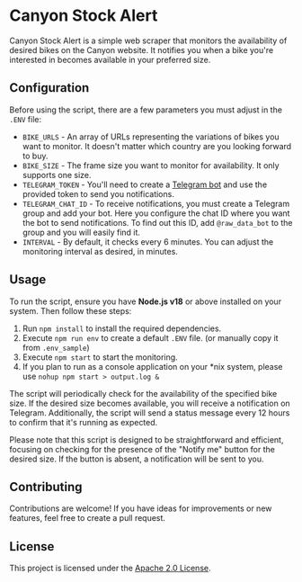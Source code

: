 # Canyon Stock Alert

Canyon Stock Alert is a simple web scraper that monitors the availability of desired bikes on the Canyon website. It notifies you when a bike you're interested in becomes available in your preferred size.

## Configuration

Before using the script, there are a few parameters you must adjust in the `.ENV` file:

* `BIKE_URLS` - An array of URLs representing the variations of bikes you want to monitor. It doesn't matter which country are you looking forward to buy.
* `BIKE_SIZE` - The frame size you want to monitor for availability. It only supports one size.
* `TELEGRAM_TOKEN` - You'll need to create a [Telegram bot](https://core.telegram.org/bots#6-botfather) and use the provided token to send you notifications.
* `TELEGRAM_CHAT_ID` - To receive notifications, you must create a Telegram group and add your bot. Here you configure the chat ID where you want the bot to send notifications. To find out this ID, add `@raw_data_bot` to the group and you will easily find it.
* `INTERVAL` - By default, it checks every 6 minutes. You can adjust the monitoring interval as desired, in minutes.

## Usage

To run the script, ensure you have **Node.js v18** or above installed on your system. Then follow these steps:

1. Run `npm install` to install the required dependencies.
2. Execute `npm run env` to create a default `.ENV` file. (or manually copy it from `.env_sample`)
3. Execute `npm start` to start the monitoring.
4. If you plan to run as a console application on your *nix system, please use `nohup npm start > output.log &`

The script will periodically check for the availability of the specified bike size. If the desired size becomes available, you will receive a notification on Telegram. Additionally, the script will send a status message every 12 hours to confirm that it's running as expected.

Please note that this script is designed to be straightforward and efficient, focusing on checking for the presence of the "Notify me" button for the desired size. If the button is absent, a notification will be sent to you.

## Contributing

Contributions are welcome! If you have ideas for improvements or new features, feel free to create a pull request.

## License

This project is licensed under the [Apache 2.0 License](LICENSE).
